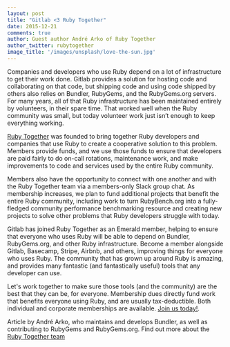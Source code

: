 ```yaml
---
layout: post
title: "Gitlab <3 Ruby Together"
date: 2015-12-21
comments: true
author: Guest author André Arko of Ruby Together
author_twitter: rubytogether
image_title: '/images/unsplash/love-the-sun.jpg'
---
```


Companies and developers who use Ruby depend on a lot of infrastructure to get their work done. Gitlab provides a solution for hosting code and collaborating on that code, but shipping code and using code shipped by others also relies on Bundler, RubyGems, and the RubyGems.org servers. For many years, all of that Ruby infrastructure has been maintained entirely by volunteers, in their spare time. That worked well when the Ruby community was small, but today volunteer work just isn’t enough to keep everything working.

<!-- more -->

[Ruby Together](https://rubytogether.org) was founded to bring together Ruby developers and companies that use Ruby to create a cooperative solution to this problem. Members provide funds, and we use those funds to ensure that developers are paid fairly to do on-call rotations, maintenance work, and make improvements to code and services used by the entire Ruby community. 

Members also have the opportunity to connect with one another and with the Ruby Together team via a members-only Slack group chat. As membership increases,  we plan to fund additional projects that benefit the entire Ruby community, including work to turn RubyBench.org into a fully-fledged community performance benchmarking resource and creating new projects to solve other problems that Ruby developers struggle with today.

Gitlab has joined Ruby Together as an Emerald member, helping to ensure that everyone who uses Ruby will be able to depend on Bundler, RubyGems.org, and other Ruby infrastructure. Become a member alongside Gitlab, Basecamp, Stripe, Airbnb, and others, improving things for everyone who uses Ruby. The community that has grown up around Ruby is amazing, and provides many fantastic (and fantastically useful) tools that any developer can use. 

Let's work together to make sure those tools (and the community) are the best that they can be, for everyone. Membership dues directly fund work that benefits everyone using Ruby, and are usually tax-deductible. Both individual and corporate memberships are available. [Join us today!](https://rubytogether.org).

Article by André Arko, who maintains and develops Bundler, as well as contributing to RubyGems and RubyGems.org. Find out more about the [Ruby Together team](https://rubytogether.org/team)